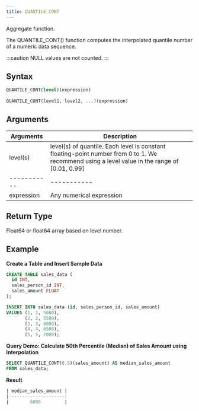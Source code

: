 ```yaml
---
title: QUANTILE_CONT
---
```


Aggregate function.

The QUANTILE_CONT() function computes the interpolated quantile number of a numeric data sequence.

:::caution
NULL values are not counted.
:::

## Syntax

```sql
QUANTILE_CONT(level)(expression)
    
QUANTILE_CONT(level1, level2, ...)(expression)
```

## Arguments

| Arguments   | Description                                                                                                                                   |
|-------------|-----------------------------------------------------------------------------------------------------------------------------------------------|
| level(s)    | level(s) of quantile. Each level is constant floating-point number from 0 to 1. We recommend using a level value in the range of [0.01, 0.99] |
| ----------- | -----------                                                                                                                                   |
| expression  | Any numerical expression                                                                                                                      |

## Return Type

Float64 or float64 array based on level number.

## Example

**Create a Table and Insert Sample Data**
```sql
CREATE TABLE sales_data (
  id INT,
  sales_person_id INT,
  sales_amount FLOAT
);

INSERT INTO sales_data (id, sales_person_id, sales_amount)
VALUES (1, 1, 5000),
       (2, 2, 5500),
       (3, 3, 6000),
       (4, 4, 6500),
       (5, 5, 7000);
```

**Query Demo: Calculate 50th Percentile (Median) of Sales Amount using Interpolation**
```sql
SELECT QUANTILE_CONT(0.5)(sales_amount) AS median_sales_amount
FROM sales_data;
```

**Result**
```sql
| median_sales_amount |
|---------------------|
|        6000         |
```

